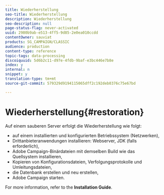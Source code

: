 ```yaml
---
title: Wiederherstellung
seo-title: Wiederherstellung
description: Wiederherstellung
seo-description: null
page-status-flag: never-activated
uuid: 2980b9ab-e513-4ff5-9d85-2e0ea010ccdd
contentOwner: sauviat
products: SG_CAMPAIGN/CLASSIC
audience: production
content-type: reference
topic-tags: data-processing
discoiquuid: 5d6b2c11-d97e-4fdb-9baf-e3bc446e7b8e
index: y
internal: n
snippet: y
translation-type: tm+mt
source-git-commit: 579329d9194115065dff2c192deb0376c75e67bd

---
```



# Wiederherstellung{#restoration}

Auf einem sauberen Server erfolgt die Wiederherstellung wie folgt:

* auf einem installierten und konfigurierten Betriebssystem (Netzwerken),
* Drittanbieteranwendungen installieren: Webserver, JDK (falls erforderlich),
* Adobe Campaign-Binärdateien mit demselben Build wie das Quellsystem installieren,
* Kopieren von Konfigurationsdateien, Verfolgungsprotokolle und Umleitungsdateien,
* die Datenbank erstellen und neu erstellen,
* Adobe Campaign starten.

For more information, refer to the **Installation Guide**.


